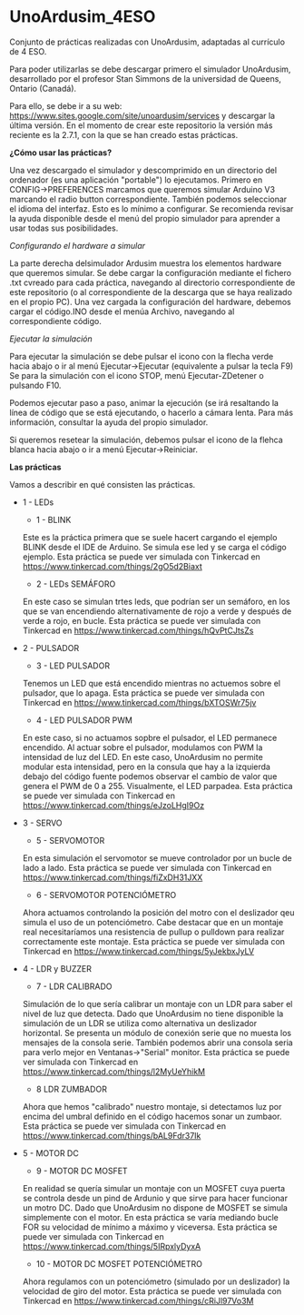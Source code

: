 # UnoArdusim_4ESO
Conjunto de prácticas realizadas con UnoArdusim, adaptadas al currículo de 4 ESO.

Para poder utilizarlas se debe descargar primero el simulador UnoArdusim, desarrollado por el profesor Stan Simmons de la universidad de Queens, Ontario (Canadá).

Para ello, se debe ir a su web:
https://www.sites.google.com/site/unoardusim/services
y descargar la última versión.
En el momento de crear este repositorio la versión más reciente es la 2.7.1, con la que se han creado estas prácticas.

**¿Cómo usar las prácticas?**

Una vez descargado el simulador y descomprimido en un directorio del ordenador (es una aplicación "portable") lo ejecutamos.
Primero en CONFIG->PREFERENCES marcamos que queremos simular Arduino V3 marcando el radio button correspondiente. También podemos seleccionar el idioma del interfaz. Esto es lo mínimo a configurar. Se recomienda revisar la ayuda disponible desde el menú del propio simulador para aprender a usar todas sus posibilidades.

_Configurando el hardware a simular_

La parte derecha delsimulador Ardusim muestra los elementos hardware que queremos simular. Se debe cargar la configuración mediante el fichero .txt cvreado para cada práctica, navegando al directorio correspondiente de este repositorio (o al correspondiente de la descarga que se haya realizado en el propio PC).
Una vez cargada la configuración del hardware, debemos cargar el código.INO desde el menúa Archivo, navegando al correspondiente código.

_Ejecutar la simulación_

Para ejecutar la simulación se debe pulsar el icono con la flecha verde hacia abajo o ir al menú Ejecutar->Ejecutar (equivalente a pulsar la tecla F9)
Se para la simulación con el icono STOP, menú Ejecutar-ZDetener o pulsando F10.

Podemos ejecutar paso a paso, animar la ejecución (se irá resaltando la línea de código que se está ejecutando, o hacerlo a cámara lenta. Para más información, consultar la ayuda del propio simulador.

Si queremos resetear la simulación, debemos pulsar el icono de la flehca blanca hacia abajo o ir a menú Ejecutar->Reiniciar.

**Las prácticas**

Vamos a describir en qué consisten las prácticas.

- 1 - LEDs

  * 1 - BLINK
  
  Este es la práctica primera que se suele hacert cargando el ejemplo BLINK desde el IDE de Arduino. Se simula ese led y se carga el código ejemplo.
  Esta práctica se puede ver simulada con Tinkercad en https://www.tinkercad.com/things/2gO5d2Biaxt
  
  * 2 - LEDs SEMÁFORO
  
  En este caso se simulan trtes leds, que podrían ser un semáforo, en los que se van encendiendo alternativamente de rojo a verde y después de verde a rojo, en bucle.
  Esta práctica se puede ver simulada con Tinkercad en https://www.tinkercad.com/things/hQvPtCJtsZs

  
- 2 - PULSADOR

  * 3 - LED PULSADOR
  
  Tenemos un LED que está encendido mientras no actuemos sobre el pulsador, que lo apaga.
  Esta práctica se puede ver simulada con Tinkercad en https://www.tinkercad.com/things/bXTOSWr75jv

  
  * 4 - LED PULSADOR PWM
  
  En este caso, si no actuamos sopbre el pulsador, el LED permanece encendido. Al actuar sobre el pulsador, modulamos con PWM la intensidad de luz del LED. En este caso, UnoArdusim no permite modular esta intensidad, pero en la consula que hay a la izquierda debajo del código fuente podemos observar el cambio de valor que genera el PWM de 0 a 255. Visualmente, el LED parpadea.
  Esta práctica se puede ver simulada con Tinkercad en https://www.tinkercad.com/things/eJzoLHgI9Oz
  
- 3 - SERVO

  * 5 - SERVOMOTOR
  
  En esta simulación el servomotor se mueve controlador por un bucle de lado a lado.
 Esta práctica se puede ver simulada con Tinkercad en https://www.tinkercad.com/things/fiZxDH31JXX
  
  * 6 - SERVOMOTOR POTENCIÓMETRO
  
  Ahora actuamos controlando la posición del motro con el deslizador qeu simula el uso de un potenciómetro. Cabe destacar que en un montaje real necesitaríamos una resistencia de pullup o pulldown para realizar correctamente este montaje.
  Esta práctica se puede ver simulada con Tinkercad en https://www.tinkercad.com/things/5yJekbxJyLV
  
  
- 4 - LDR y BUZZER

  * 7 - LDR CALIBRADO
  
  Simulación de lo que sería calibrar un montaje con un LDR para saber el nivel de luz que detecta. Dado que UnoArdusim no tiene disponible la simulación de un LDR se utiliza como alternativa un deslizador horizontal. Se presenta un módulo de conexión serie que no muesta los mensajes de la consola serie. También podemos abrir una consola seria para verlo mejor en Ventanas->"Serial" monitor.
  Esta práctica se puede ver simulada con Tinkercad en https://www.tinkercad.com/things/l2MyUeYhikM

  
  * 8 LDR ZUMBADOR
  
  Ahora que hemos "calibrado" nuestro montaje, si detectamos luz por encima del umbral definido en el código hacemos sonar un zumbaor.
  Esta práctica se puede ver simulada con Tinkercad en https://www.tinkercad.com/things/bAL9Fdr37Ik
  
- 5 - MOTOR DC

  * 9 - MOTOR DC MOSFET
  
  En realidad se quería simular un montaje con un MOSFET cuya puerta se controla desde un pind de Ardunio y que sirve para hacer funcionar un motro DC. Dado que UnoArdusim no dispone de MOSFET se simula simplemente con el motor. En esta práctica se varía mediando bucle FOR su velocidad de mínimo a máximo y viceversa.
  Esta práctica se puede ver simulada con Tinkercad en https://www.tinkercad.com/things/5IRpxlyDyxA

  
  * 10 - MOTOR DC MOSFET POTENCIÓMETRO
  
  Ahora regulamos con un potenciómetro (simulado por un deslizador) la velocidad de giro del motor.
  Esta práctica se puede ver simulada con Tinkercad en https://www.tinkercad.com/things/cRiJl97Vo3M
  




